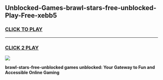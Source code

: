 
## Unblocked-Games-brawl-stars-free-unblocked-Play-Free-xebb5
<h3>
<a href="https://premium76.site?title=brawl-stars-free-unblocked&ref=23A">CLICK TO PLAY</a></h3>
<hr>

<h3>
<a href="https://premium76.site?title=brawl-stars-free-unblocked&ref=23A">CLICK 2 PLAY</a>
  
</h3>

<a href="https://premium76.site?title=brawl-stars-free-unblocked&ref=23A"><img src="https://clearcache.store/games.png"></a>


**brawl-stars-free-unblocked games unblocked: Your Gateway to Fun and Accessible Online Gaming**
